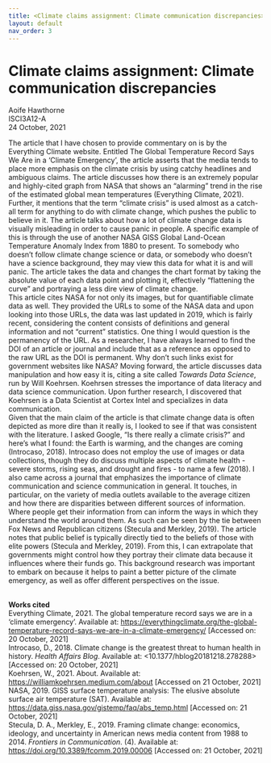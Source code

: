 ```yaml
---
title: <Climate claims assignment: Climate communication discrepancies>
layout: default
nav_order: 3
---
```


  # Climate claims assignment: Climate communication discrepancies
  Aoife Hawthorne<br>
  ISCI3A12-A<br>
  24 October, 2021<br>
  
  The article that I have chosen to provide commentary on is by the Everything Climate website. Entitled The Global Temperature Record Says We Are in a ‘Climate Emergency’, the article asserts that the media tends to place more emphasis on the climate crisis by using catchy headlines and ambiguous claims. The article discusses how there is an extremely popular and highly-cited graph from NASA that shows an “alarming” trend in the rise of the estimated global mean temperatures (Everything Climate, 2021). Further, it mentions that the term “climate crisis” is used almost as a catch-all term for anything to do with climate change, which pushes the public to believe in it. The article talks about how a lot of climate change data is visually misleading in order to cause panic in people. A specific example of this is through the use of another NASA GISS Global Land-Ocean Temperature Anomaly Index from 1880 to present. To somebody who doesn’t follow climate change science or data, or somebody who doesn’t have a science background, they may view this data for what it is and will panic. The article takes the data and changes the chart format by taking the absolute value of each data point and plotting it, effectively “flattening the curve” and portraying a less dire view of climate change.<br>
This article cites NASA for not only its images, but for quantifiable climate data as well. They provided the URLs to some of the NASA data and upon looking into those URLs, the data was last updated in 2019, which is fairly recent, considering the content consists of definitions and general information and not “current” statistics. One thing I would question is the permanency of the URL. As a researcher, I have always learned to find the DOI of an article or journal and include that as a reference as opposed to the raw URL as the DOI is permanent. Why don’t such links exist for government websites like NASA? Moving forward, the article discusses data manipulation and how easy it is, citing a site called *Towards Data Science*, run by Will Koehrsen. Koehrsen stresses the importance of data literacy and data science communication. Upon further research, I discovered that Koehrsen is a Data Scientist at Cortex Intel and specializes in data communication.<br>
Given that the main claim of the article is that climate change data is often depicted as more dire than it really is, I looked to see if that was consistent with the literature. I asked Google, “Is there really a climate crisis?” and here’s what I found: the Earth is warming, and the changes are coming (Introcaso, 2018). Introcaso does not employ the use of images or data collections, though they do discuss multiple aspects of climate health - severe storms, rising seas, and drought and fires - to name a few (2018). I also came across a journal that emphasizes the importance of climate communication and science communication in general. It touches, in particular, on the variety of media outlets available to the average citizen and how there are disparities between different sources of information. Where people get their information from can inform the ways in which they understand the world around them. As such can be seen by the tie between Fox News and Republican citizens (Stecula and Merkley, 2019). The article notes that public belief is typically directly tied to the beliefs of those with elite powers (Stecula and Merkley, 2019). From this, I can extrapolate that governments might control how they portray their climate data because it influences where their funds go. This background research was important to embark on because it helps to paint a better picture of the climate emergency, as well as offer different perspectives on the issue.<br><br>

<b>Works cited</b><br>
Everything Climate, 2021. The global temperature record says we are in a ‘climate emergency’. Available at: <https://everythingclimate.org/the-global-temperature-record-says-we-are-in-a-climate-emergency/> [Accessed on: 20 October, 2021]<br>
Introcaso, D., 2018. Climate change is the greatest threat to human health in history. *Health Affairs Blog*. Available at: <10.1377/hblog20181218.278288> [Accessed on: 20 October, 2021]<br>
Koehrsen, W., 2021. About. Available at: <https://williamkoehrsen.medium.com/about> [Accessed on 21 October, 2021]<br>
NASA, 2019. GISS surface temperature analysis: The elusive absolute surface air temperature (SAT). Available at: <https://data.giss.nasa.gov/gistemp/faq/abs_temp.html> [Accessed on: 21 October, 2021]<br>
Stecula, D. A., Merkley, E., 2019. Framing climate change: economics, ideology, and uncertainty in American news media content from 1988 to 2014. *Frontiers in Communication*. (4). Available at: <https://doi.org/10.3389/fcomm.2019.00006> [Accessed on: 21 October, 2021]

  
